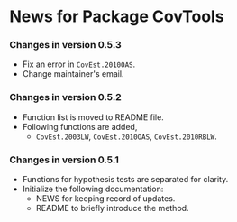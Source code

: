 # News for Package CovTools
### Changes in version 0.5.3
  * Fix an error in `CovEst.2010OAS`.
  * Change maintainer's email.
  
### Changes in version 0.5.2
  * Function list is moved to README file.
  * Following functions are added,
    - `CovEst.2003LW`, `CovEst.2010OAS`, `CovEst.2010RBLW`.
    
### Changes in version 0.5.1
  * Functions for hypothesis tests are separated for clarity.
  * Initialize the following documentation:
    - NEWS for keeping record of updates.
    - README to briefly introduce the method.
